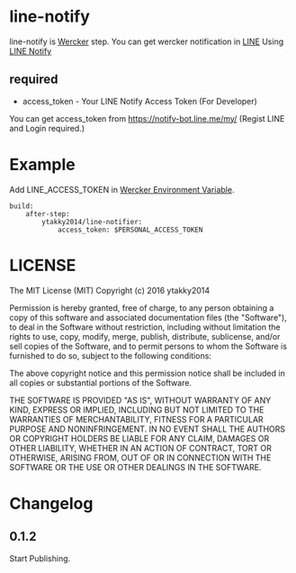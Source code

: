 # line-notify

line-notify is [Wercker](http://www.wercker.com/) step.
You can get wercker notification in [LINE](https://line.me/en/) Using [LINE Notify](https://notify-bot.line.me/en/)



## required
- access_token - Your LINE Notify Access Token (For Developer)

You can get access_token from https://notify-bot.line.me/my/ (Regist LINE and Login required.)

# Example
Add LINE_ACCESS_TOKEN in [Wercker Environment Variable](http://devcenter.wercker.com/docs/environment-variables).

```
build:
    after-step:
        ytakky2014/line-notifier:
            access_token: $PERSONAL_ACCESS_TOKEN

```

# LICENSE
The MIT License (MIT)
Copyright (c) 2016  ytakky2014

Permission is hereby granted, free of charge, to any person obtaining a copy of this software and associated documentation files (the "Software"), to deal in the Software without restriction, including without limitation the rights to use, copy, modify, merge, publish, distribute, sublicense, and/or sell copies of the Software, and to permit persons to whom the Software is furnished to do so, subject to the following conditions:

The above copyright notice and this permission notice shall be included in all copies or substantial portions of the Software.

THE SOFTWARE IS PROVIDED "AS IS", WITHOUT WARRANTY OF ANY KIND, EXPRESS OR IMPLIED, INCLUDING BUT NOT LIMITED TO THE WARRANTIES OF MERCHANTABILITY, FITNESS FOR A PARTICULAR PURPOSE AND NONINFRINGEMENT. IN NO EVENT SHALL THE AUTHORS OR COPYRIGHT HOLDERS BE LIABLE FOR ANY CLAIM, DAMAGES OR OTHER LIABILITY, WHETHER IN AN ACTION OF CONTRACT, TORT OR OTHERWISE, ARISING FROM, OUT OF OR IN CONNECTION WITH THE SOFTWARE OR THE USE OR OTHER DEALINGS IN THE SOFTWARE.


# Changelog
## 0.1.2
Start Publishing.
